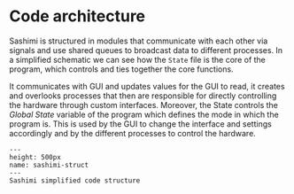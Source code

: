 # Code architecture

Sashimi is structured in modules that communicate with each other via signals and use shared queues to broadcast data to different processes.
In a simplified schematic we can see how the `State` file is the core of the program, which controls and ties together the core functions.

It communicates with GUI and updates values for the GUI to read, it creates and overlooks processes that then are responsible for directly controlling the hardware through custom interfaces.
Moreover, the State controls the _Global State_ variable of the program which defines the mode in which the program is.  This is used by the GUI to change the interface and settings accordingly and by the different processes to control the hardware.

```{figure} ../images/sashimi_struct.png
---
height: 500px
name: sashimi-struct
---
Sashimi simplified code structure
```
